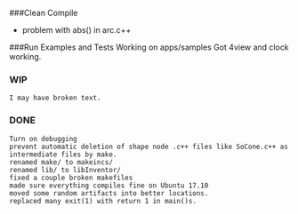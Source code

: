 ###Clean Compile
* problem with abs() in arc.c++


###Run Examples and Tests
	Working on apps/samples
		Got 4view and clock working.
			
	
### WIP
	I may have broken text.

### DONE
	Turn on debugging
	prevent automatic deletion of shape node .c++ files like SoCone.c++ as intermediate files by make.
	renamed make/ to makeincs/
	renamed lib/ to libInventor/
	fixed a couple broken makefiles
	made sure everything compiles fine on Ubuntu 17.10
	moved some random artifacts into better locations.
	replaced many exit(1) with return 1 in main()s.